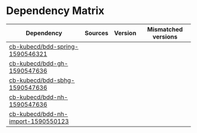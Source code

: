 # Dependency Matrix

Dependency | Sources | Version | Mismatched versions
---------- | ------- | ------- | -------------------
[cb-kubecd/bdd-spring-1590546321](https://github.com/cb-kubecd/bdd-spring-1590546321.git) |  | []() | 
[cb-kubecd/bdd-gh-1590547636](https://github.com/cb-kubecd/bdd-gh-1590547636.git) |  | []() | 
[cb-kubecd/bdd-sbhg-1590547636](https://github.com/cb-kubecd/bdd-sbhg-1590547636.git) |  | []() | 
[cb-kubecd/bdd-nh-1590547636](https://github.com/cb-kubecd/bdd-nh-1590547636.git) |  | []() | 
[cb-kubecd/bdd-nh-import-1590550123](https://github.com/cb-kubecd/bdd-nh-import-1590550123.git) |  | []() | 
